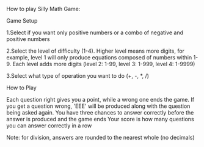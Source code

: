 How to play Silly Math Game: 

Game Setup

1.Select if you want only positive numbers or a combo of negative and positive numbers

2.Select the level of difficulty (1-4). Higher level means more digits, for example, level 1 will only produce equations composed of numbers within 1-9. Each level adds more digits (level 2: 1-99, level 3: 1-999, level 4: 1-9999)

3.Select what type of operation you want to do (+, -, *, /)


How to Play

Each question right gives you a point, while a wrong one ends the game.
If you get a question wrong, 'EEE' will be produced along with the question being asked again.
You have three chances to answer correctly before the answer is produced and the game ends
Your score is how many questions you can answer correctly in a row

Note: for division, answers are rounded to the nearest whole (no decimals)